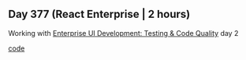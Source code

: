 ## Day 377 (React Enterprise | 2 hours)

Working with [Enterprise UI Development: Testing & Code Quality](https://frontendmasters.com/courses/enterprise-ui-dev/)
day 2

[code](https://github.com/alexvyber/enterprise-ui-development-fm.git)

